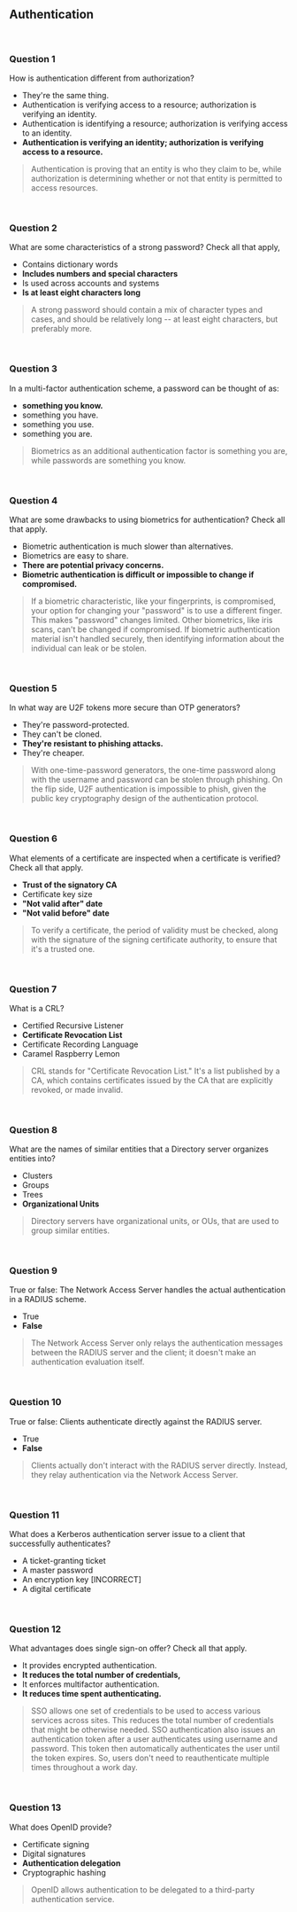 ## Authentication

<br>

### Question 1

How is authentication different from authorization?

* They're the same thing.
* Authentication is verifying access to a resource; authorization is verifying an identity.
* Authentication is identifying a resource; authorization is verifying access to an identity.
* **Authentication is verifying an identity; authorization is verifying access to a resource.**

> Authentication is proving that an entity is who they claim to be, while authorization is determining whether or not that entity is permitted to access resources.

<br>

### Question 2

What are some characteristics of a strong password? Check all that apply,

* Contains dictionary words
* **Includes numbers and special characters**
* Is used across accounts and systems
* **Is at least eight characters long**

> A strong password should contain a mix of character types and cases, and should be relatively long -- at least eight characters, but preferably more.

<br>

### Question 3

In a multi-factor authentication scheme, a password can be thought of as:

* **something you know.**
* something you have.
* something you use.
* something you are.

> Biometrics as an additional authentication factor is something you are, while passwords are something you know.

<br>

### Question 4

What are some drawbacks to using biometrics for authentication? Check all that apply.

* Biometric authentication is much slower than alternatives.
* Biometrics are easy to share.
* **There are potential privacy concerns.**
* **Biometric authentication is difficult or impossible to change if compromised.**

> If a biometric characteristic, like your fingerprints, is compromised, your option for changing your "password" is to use a different finger. This makes "password" changes limited. Other biometrics, like iris scans, can't be changed if compromised. If biometric authentication material isn't handled securely, then identifying information about the individual can leak or be stolen.

<br>

### Question 5

In what way are U2F tokens more secure than OTP generators?

* They're password-protected.
* They can't be cloned.
* **They're resistant to phishing attacks.**
* They're cheaper.

> With one-time-password generators, the one-time password along with the username and password can be stolen through phishing. On the flip side, U2F authentication is impossible to phish, given the public key cryptography design of the authentication protocol.

<br>

### Question 6

What elements of a certificate are inspected when a certificate is verified? Check all that apply.

* **Trust of the signatory CA**
* Certificate key size
* **"Not valid after" date**
* **"Not valid before" date**

> To verify a certificate, the period of validity must be checked, along with the signature of the signing certificate authority, to ensure that it's a trusted one.

<br>

### Question 7

What is a CRL?

* Certified Recursive Listener
* **Certificate Revocation List**
* Certificate Recording Language
* Caramel Raspberry Lemon

> CRL stands for "Certificate Revocation List." It's a list published by a CA, which contains certificates issued by the CA that are explicitly revoked, or made invalid.

<br>

### Question 8

What are the names of similar entities that a Directory server organizes entities into?

* Clusters
* Groups
* Trees
* **Organizational Units**

> Directory servers have organizational units, or OUs, that are used to group similar entities.

<br>

### Question 9

True or false: The Network Access Server handles the actual authentication in a RADIUS scheme.

* True
* **False**

> The Network Access Server only relays the authentication messages between the RADIUS server and the client; it doesn't make an authentication evaluation itself.

<br>

### Question 10

True or false: Clients authenticate directly against the RADIUS server.

* True
* **False**

> Clients actually don't interact with the RADIUS server directly. Instead, they relay authentication via the Network Access Server.

<br>

### Question 11

What does a Kerberos authentication server issue to a client that successfully authenticates?

* A ticket-granting ticket
* A master password
* An encryption key [INCORRECT]
* A digital certificate

<br>

### Question 12

What advantages does single sign-on offer? Check all that apply.

* It provides encrypted authentication.
* **It reduces the total number of credentials,**
* It enforces multifactor authentication.
* **It reduces time spent authenticating.**

> SSO allows one set of credentials to be used to access various services across sites. This reduces the total number of credentials that might be otherwise needed. SSO authentication also issues an authentication token after a user authenticates using username and password. This token then automatically authenticates the user until the token expires. So, users don't need to reauthenticate multiple times throughout a work day.

<br>

### Question 13

What does OpenID provide?

* Certificate signing
* Digital signatures
* **Authentication delegation**
* Cryptographic hashing

> OpenID allows authentication to be delegated to a third-party authentication service.